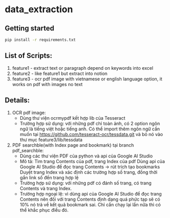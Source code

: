 # data_extraction

## Getting started
```sh
pip install -r requirements.txt
```

## List of Scripts:
1. feature1 - extract text or paragraph depend on keywords into excel
2. feature2 - like feature1 but extract into notion
3. feature3 - ocr pdf image with vietnamese or english language option, it works on pdf with images no text

## Details:
1. OCR pdf image:
   - Dùng thư viện ocrmypdf kết hợp lib của Tesseract
   - Trường hợp sử dụng: với những pdf chỉ toàn ảnh, có 2 option ngôn ngữ là tiếng việt hoặc tiếng anh. Có thể import thêm ngôn ngữ cần muốn tại https://github.com/tesseract-ocr/tessdata.git và bỏ nó vào thư mục feature3/lib/tessdata
2. PDF searchble(with Index page and bookmark) tại branch pdf_searchble:
   - Dùng các thư viện PDF của python và api của Google AI Studio
   - Mô tả:
     Tìm trang Contents của pdf, trang Index của pdf
     Dùng api của Google AI Studio để đọc trang Contents -> rút trích tạo bookmarks
     Duyệt trang Index và xác định các trường hợp số trang, đồng thời gắn link số đến trang hợp lệ
   - Trường hợp sử dụng: với những pdf có đánh số trang, có trang Contents và trang Index.
   - Trường hợp ngoại lệ: vì dùng api của Google AI Studio để đọc trang Contents nên đối với trang Contents định dạng quá phức tạp sẽ có 10% nó trả về kết quả bookmark sai. Chỉ cần chạy lại lần nữa thì có thể khắc phục điều đó. 
